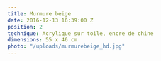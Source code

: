 ```yaml
---
title: Murmure beige
date: 2016-12-13 16:39:00 Z
position: 2
technique: Acrylique sur toile, encre de chine
dimensions: 55 x 46 cm
photo: "/uploads/murmurebeige_hd.jpg"
---
```


